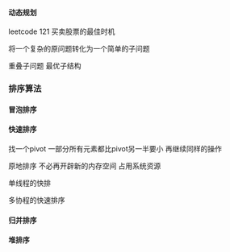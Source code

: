 #### 动态规划
leetcode 121 买卖股票的最佳时机

将一个复杂的原问题转化为一个简单的子问题

重叠子问题 最优子结构




### 排序算法

#### 冒泡排序

#### 快速排序 

找一个pivot 一部分所有元素都比pivot另一半要小 再继续同样的操作

原地排序 不必再开辟新的内存空间 占用系统资源


单线程的快排

多协程的快速排序



#### 归并排序

#### 堆排序
